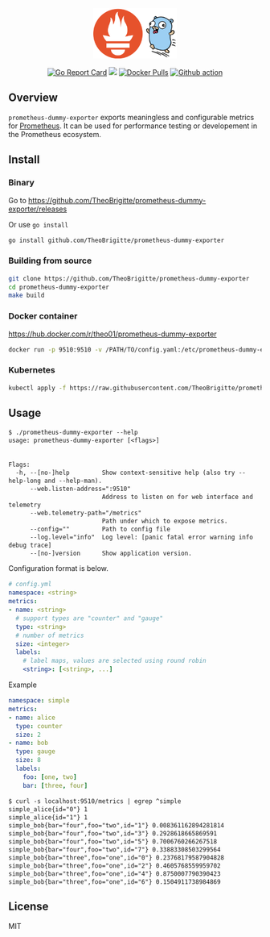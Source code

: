 <p align="center">
    <img src="assets/prometheus-dummy-exporter.png" alt="prometheus-dummy-exporter" height="100px">
</p>

<p align="center">
  <a href="https://goreportcard.com/report/github.com/TheoBrigitte/prometheus-dummy-exporter"><img src="https://goreportcard.com/badge/github.com/TheoBrigitte/prometheus-dummy-exporter" alt="Go Report Card"></a>
  <a href="https://github.com/TheoBrigitte/prometheus-dummy-exporter/releases"><img src="https://img.shields.io/github/release/TheoBrigitte/prometheus-dummy-exporter"></a>
  <a href="https://hub.docker.com/r/theo01/prometheus-dummy-exporter"><img alt="Docker Pulls" src="https://img.shields.io/docker/pulls/theo01/prometheus-dummy-exporter"></a>
  <a href="https://github.com/TheoBrigitte/prometheus-dummy-exporter/actions/workflows/test.yaml"><img src="https://github.com/TheoBrigitte/prometheus-dummy-exporter/actions/workflows/test.yaml/badge.svg?branch=main" alt="Github action"></a>
</p>


## Overview

`prometheus-dummy-exporter` exports meaningless and configurable metrics for [Prometheus](https://prometheus.io/).
It can be used for performance testing or developement in the Prometheus ecosystem.

## Install

### Binary

Go to https://github.com/TheoBrigitte/prometheus-dummy-exporter/releases

Or use `go install`

```bash
go install github.com/TheoBrigitte/prometheus-dummy-exporter
```

### Building from source

```bash
git clone https://github.com/TheoBrigitte/prometheus-dummy-exporter
cd prometheus-dummy-exporter
make build
```

### Docker container

https://hub.docker.com/r/theo01/prometheus-dummy-exporter

```bash
docker run -p 9510:9510 -v /PATH/TO/config.yaml:/etc/prometheus-dummy-exporter.yaml theo01/prometheus-dummy-exporter
```

### Kubernetes

```bash
kubectl apply -f https://raw.githubusercontent.com/TheoBrigitte/prometheus-dummy-exporter/main/kubernetes/manifest.yaml
```

## Usage

```
$ ./prometheus-dummy-exporter --help
usage: prometheus-dummy-exporter [<flags>]


Flags:
  -h, --[no-]help         Show context-sensitive help (also try --help-long and --help-man).
      --web.listen-address=":9510"
                          Address to listen on for web interface and telemetry
      --web.telemetry-path="/metrics"
                          Path under which to expose metrics.
      --config=""         Path to config file
      --log.level="info"  Log level: [panic fatal error warning info debug trace]
      --[no-]version      Show application version.

```

Configuration format is below.

```yaml
# config.yml
namespace: <string>
metrics:
- name: <string>
  # support types are "counter" and "gauge"
  type: <string>
  # number of metrics
  size: <integer>
  labels:
    # label maps, values are selected using round robin
    <string>: [<string>, ...]
```

Example

```yaml
namespace: simple
metrics:
- name: alice
  type: counter
  size: 2
- name: bob
  type: gauge
  size: 8
  labels:
    foo: [one, two]
    bar: [three, four]
```

```
$ curl -s localhost:9510/metrics | egrep ^simple
simple_alice{id="0"} 1
simple_alice{id="1"} 1
simple_bob{bar="four",foo="two",id="1"} 0.008361162894281814
simple_bob{bar="four",foo="two",id="3"} 0.2928618665869591
simple_bob{bar="four",foo="two",id="5"} 0.7006760266267518
simple_bob{bar="four",foo="two",id="7"} 0.33883308503299564
simple_bob{bar="three",foo="one",id="0"} 0.23768179587904828
simple_bob{bar="three",foo="one",id="2"} 0.4605768559959702
simple_bob{bar="three",foo="one",id="4"} 0.8750007790390423
simple_bob{bar="three",foo="one",id="6"} 0.1504911738984869
```

## License

MIT

